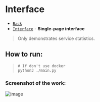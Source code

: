 # Interface

* [`Back`](../README.md)
* [`Interface`](../interface/README.md) - **Single-page interface**

> Only demonstrates service statistics.

## How to run:
> ```shell
> # If don't use docker
> python3 ./main.py
> ```

### Screenshot of the work:
![image](https://user-images.githubusercontent.com/84931791/179219125-fd7369d3-86b9-4157-bcaf-39b6e7b2ff46.png)
